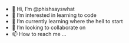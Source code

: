 - 👋 Hi, I’m @phishsayswhat
- 👀 I’m interested in learning to code
- 🌱 I’m currently learning where the hell to start
- 💞️ I’m looking to collaborate on 
- 📫 How to reach me ...

<!---
phishsayswhat/phishsayswhat is a ✨ special ✨ repository because its `README.md` (this file) appears on your GitHub profile.
You can click the Preview link to take a look at your changes.
--->
